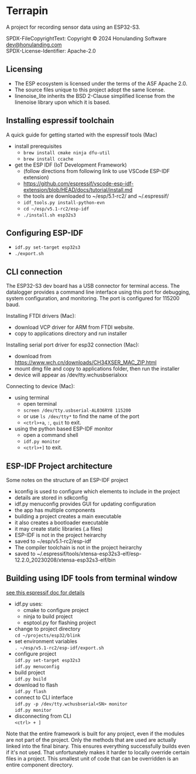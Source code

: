 # Terrapin

A project for recording sensor data using an ESP32-S3.

SPDX-FileCopyrightText: Copyright © 2024 Honulanding Software <dev@honulanding.com>  
SPDX-License-Identifier: Apache-2.0

## Licensing

- The ESP ecosystem is licensed under the terms of the ASF Apache 2.0.
- The source files unique to this project adopt the same license.
- linenoise_lite inherits the BSD 2-Clause simplified license from the linenoise library upon which it is based.

## Installing espressif toolchain

A quick guide for getting started with the espressif tools (Mac)
- install prerequisites 
  - `brew install cmake ninja dfu-util`
  - `brew install ccache`
- get the ESP IDF (IoT Development Framework)
  - (follow directions from following link to use VSCode ESP-IDF extension)
  - https://github.com/espressif/vscode-esp-idf-extension/blob/HEAD/docs/tutorial/install.md
  - the tools are downloaded to ~/esp/5.1-rc2/ and ~/.espressif/
  - `idf_tools.py install-python-evn`
  - `cd ~/esp/v5.1-rc2/esp-idf`
  - `./install.sh esp32s3`

## Configuring ESP-IDF

  - `idf.py set-target esp32s3`
  - `./export.sh`

## CLI connection

The ESP32-S3 dev board has a USB connector for terminal access. The datalogger provides a command line interface using this port for debugging, system configuration, and monitoring. The port is configured for 115200 baud.

Installing FTDI drivers (Mac):
- download VCP driver for ARM from FTDI website.
- copy to applications directory and run installer

Installing serial port driver for esp32 connection (Mac):
- download from https://www.wch.cn/downloads/CH34XSER_MAC_ZIP.html
- mount dmg file and copy to applications folder, then run the installer
- device will appear as /dev/tty.wchusbserialxxx

Connecting to device (Mac):
- using terminal
  - open terminal
  - `screen /dev/tty.usbserial-AL036RY8 115200`
  -  or use `ls /dev/tty*` to find the name of the port
  - `<ctrl>+a`, `:`, `quit` to exit.
- using the python based ESP-IDF monitor
  - open a command shell
  - `idf.py monitor`
  - `<ctrl>+]` to exit.

## ESP-IDF Project architecture

Some notes on the structure of an ESP-IDF project
- kconfig is used to configure which elements to include in the project
-   details are stored in sdkconfig
-   idf.py menuconfig provides GUI for updating configuration
- the app has multiple components
-   building a project creates a main executable
-   it also creates a bootloader executable
-   it may create static libraries (.a files)
- ESP-IDF is not in the project heirarchy
-   saved to ~/esp/v5.1-rc2/esp-idf
- The compiler toolchain is not in the project heirarchy
-   saved to ~/.espressif/tools/xtensa-esp32s3-elf/esp-12.2.0_20230208/xtensa-esp32s3-elf/bin

## Building using IDF tools from terminal window

[see this espressif doc for details](https://docs.espressif.com/projects/esp-idf/en/stable/esp32s3/get-started/linux-macos-setup.html)  
- idf.py uses:
  - cmake to configure project
  - ninja to build project
  - esptool.py for flashing project
- change to project directory  
`cd ~/projects/esp32/blink`  
- set environment variables  
  `. ~/esp/v5.1-rc2/esp-idf/export.sh`
- configure project  
  `idf.py set-target esp32s3`  
  `idf.py menuconfig`  
- build project  
  `idf.py build`  
- download to flash  
  `idf.py flash`  
- connect to CLI interface  
  `idf.py -p /dev/tty.wchusbserial<SN> monitor`  
  `idf.py monitor`  
- disconnecting from CLI  
  `<ctrl> + ]`  

Note that the entire framework is built for any project, even if the modules are not part of the project. Only the methods that are used are actually linked into the final binary. This ensures everything successfully builds even if it's not used. That unfortunately makes it harder to locally override certain files in a project. This smallest unit of code that can be overridden is an entire component directory.
